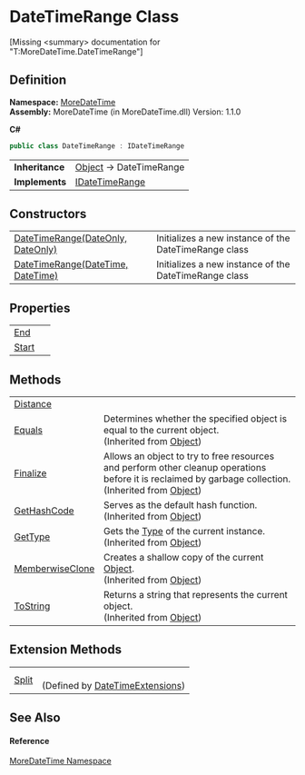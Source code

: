 # DateTimeRange Class


\[Missing &lt;summary&gt; documentation for "T:MoreDateTime.DateTimeRange"\]



## Definition
**Namespace:** <a href="N_MoreDateTime">MoreDateTime</a>  
**Assembly:** MoreDateTime (in MoreDateTime.dll) Version: 1.1.0

**C#**
``` C#
public class DateTimeRange : IDateTimeRange
```

<table><tr><td><strong>Inheritance</strong></td><td><a href="https://learn.microsoft.com/dotnet/api/system.object" target="_blank" rel="noopener noreferrer">Object</a>  →  DateTimeRange</td></tr>
<tr><td><strong>Implements</strong></td><td><a href="T_MoreDateTime_Interfaces_IDateTimeRange">IDateTimeRange</a></td></tr>
</table>



## Constructors
<table>
<tr>
<td><a href="M_MoreDateTime_DateTimeRange__ctor">DateTimeRange(DateOnly, DateOnly)</a></td>
<td>Initializes a new instance of the DateTimeRange class</td></tr>
<tr>
<td><a href="M_MoreDateTime_DateTimeRange__ctor_1">DateTimeRange(DateTime, DateTime)</a></td>
<td>Initializes a new instance of the DateTimeRange class</td></tr>
</table>

## Properties
<table>
<tr>
<td><a href="P_MoreDateTime_DateTimeRange_End">End</a></td>
<td> </td></tr>
<tr>
<td><a href="P_MoreDateTime_DateTimeRange_Start">Start</a></td>
<td> </td></tr>
</table>

## Methods
<table>
<tr>
<td><a href="M_MoreDateTime_DateTimeRange_Distance">Distance</a></td>
<td> </td></tr>
<tr>
<td><a href="https://learn.microsoft.com/dotnet/api/system.object.equals#system-object-equals(system-object)" target="_blank" rel="noopener noreferrer">Equals</a></td>
<td>Determines whether the specified object is equal to the current object.<br />(Inherited from <a href="https://learn.microsoft.com/dotnet/api/system.object" target="_blank" rel="noopener noreferrer">Object</a>)</td></tr>
<tr>
<td><a href="https://learn.microsoft.com/dotnet/api/system.object.finalize#system-object-finalize" target="_blank" rel="noopener noreferrer">Finalize</a></td>
<td>Allows an object to try to free resources and perform other cleanup operations before it is reclaimed by garbage collection.<br />(Inherited from <a href="https://learn.microsoft.com/dotnet/api/system.object" target="_blank" rel="noopener noreferrer">Object</a>)</td></tr>
<tr>
<td><a href="https://learn.microsoft.com/dotnet/api/system.object.gethashcode#system-object-gethashcode" target="_blank" rel="noopener noreferrer">GetHashCode</a></td>
<td>Serves as the default hash function.<br />(Inherited from <a href="https://learn.microsoft.com/dotnet/api/system.object" target="_blank" rel="noopener noreferrer">Object</a>)</td></tr>
<tr>
<td><a href="https://learn.microsoft.com/dotnet/api/system.object.gettype#system-object-gettype" target="_blank" rel="noopener noreferrer">GetType</a></td>
<td>Gets the <a href="https://learn.microsoft.com/dotnet/api/system.type" target="_blank" rel="noopener noreferrer">Type</a> of the current instance.<br />(Inherited from <a href="https://learn.microsoft.com/dotnet/api/system.object" target="_blank" rel="noopener noreferrer">Object</a>)</td></tr>
<tr>
<td><a href="https://learn.microsoft.com/dotnet/api/system.object.memberwiseclone#system-object-memberwiseclone" target="_blank" rel="noopener noreferrer">MemberwiseClone</a></td>
<td>Creates a shallow copy of the current <a href="https://learn.microsoft.com/dotnet/api/system.object" target="_blank" rel="noopener noreferrer">Object</a>.<br />(Inherited from <a href="https://learn.microsoft.com/dotnet/api/system.object" target="_blank" rel="noopener noreferrer">Object</a>)</td></tr>
<tr>
<td><a href="https://learn.microsoft.com/dotnet/api/system.object.tostring#system-object-tostring" target="_blank" rel="noopener noreferrer">ToString</a></td>
<td>Returns a string that represents the current object.<br />(Inherited from <a href="https://learn.microsoft.com/dotnet/api/system.object" target="_blank" rel="noopener noreferrer">Object</a>)</td></tr>
</table>

## Extension Methods
<table>
<tr>
<td><a href="M_MoreDateTime_Extensions_DateTimeExtensions_Split">Split</a></td>
<td><br />(Defined by <a href="T_MoreDateTime_Extensions_DateTimeExtensions">DateTimeExtensions</a>)</td></tr>
</table>

## See Also


#### Reference
<a href="N_MoreDateTime">MoreDateTime Namespace</a>  
